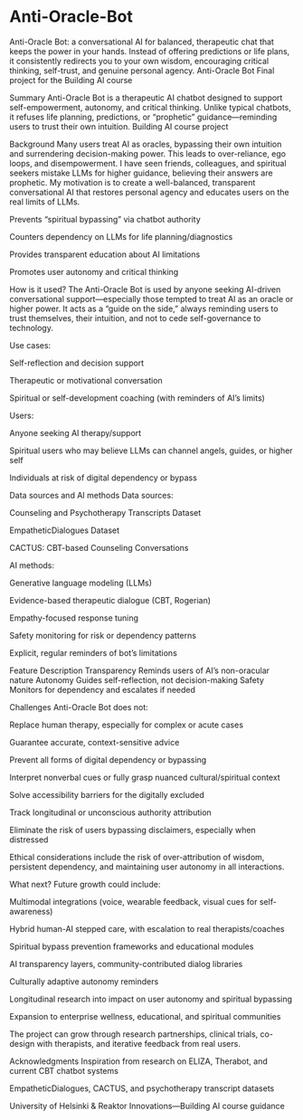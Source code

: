 # Anti-Oracle-Bot
Anti-Oracle Bot: a conversational AI for balanced, therapeutic chat that keeps the power in your hands. Instead of offering predictions or life plans, it consistently redirects you to your own wisdom, encouraging critical thinking, self-trust, and genuine personal agency.
Anti-Oracle Bot
Final project for the Building AI course

Summary
Anti-Oracle Bot is a therapeutic AI chatbot designed to support self-empowerment, autonomy, and critical thinking. Unlike typical chatbots, it refuses life planning, predictions, or “prophetic” guidance—reminding users to trust their own intuition.
Building AI course project

Background
Many users treat AI as oracles, bypassing their own intuition and surrendering decision-making power. This leads to over-reliance, ego loops, and disempowerment. I have seen friends, colleagues, and spiritual seekers mistake LLMs for higher guidance, believing their answers are prophetic. My motivation is to create a well-balanced, transparent conversational AI that restores personal agency and educates users on the real limits of LLMs.

Prevents “spiritual bypassing” via chatbot authority

Counters dependency on LLMs for life planning/diagnostics

Provides transparent education about AI limitations

Promotes user autonomy and critical thinking

How is it used?
The Anti-Oracle Bot is used by anyone seeking AI-driven conversational support—especially those tempted to treat AI as an oracle or higher power. It acts as a “guide on the side,” always reminding users to trust themselves, their intuition, and not to cede self-governance to technology.

Use cases:

Self-reflection and decision support

Therapeutic or motivational conversation

Spiritual or self-development coaching (with reminders of AI’s limits)

Users:

Anyone seeking AI therapy/support

Spiritual users who may believe LLMs can channel angels, guides, or higher self

Individuals at risk of digital dependency or bypass


Data sources and AI methods
Data sources:

Counseling and Psychotherapy Transcripts Dataset

EmpatheticDialogues Dataset

CACTUS: CBT-based Counseling Conversations

AI methods:

Generative language modeling (LLMs)

Evidence-based therapeutic dialogue (CBT, Rogerian)

Empathy-focused response tuning

Safety monitoring for risk or dependency patterns

Explicit, regular reminders of bot’s limitations

Feature	Description
Transparency	Reminds users of AI’s non-oracular nature
Autonomy	Guides self-reflection, not decision-making
Safety	Monitors for dependency and escalates if needed

Challenges
Anti-Oracle Bot does not:

Replace human therapy, especially for complex or acute cases

Guarantee accurate, context-sensitive advice

Prevent all forms of digital dependency or bypassing

Interpret nonverbal cues or fully grasp nuanced cultural/spiritual context

Solve accessibility barriers for the digitally excluded

Track longitudinal or unconscious authority attribution

Eliminate the risk of users bypassing disclaimers, especially when distressed

Ethical considerations include the risk of over-attribution of wisdom, persistent dependency, and maintaining user autonomy in all interactions.

What next?
Future growth could include:

Multimodal integrations (voice, wearable feedback, visual cues for self-awareness)

Hybrid human-AI stepped care, with escalation to real therapists/coaches

Spiritual bypass prevention frameworks and educational modules

AI transparency layers, community-contributed dialog libraries

Culturally adaptive autonomy reminders

Longitudinal research into impact on user autonomy and spiritual bypassing

Expansion to enterprise wellness, educational, and spiritual communities

The project can grow through research partnerships, clinical trials, co-design with therapists, and iterative feedback from real users.

Acknowledgments
Inspiration from research on ELIZA, Therabot, and current CBT chatbot systems

EmpatheticDialogues, CACTUS, and psychotherapy transcript datasets

University of Helsinki & Reaktor Innovations—Building AI course guidance

